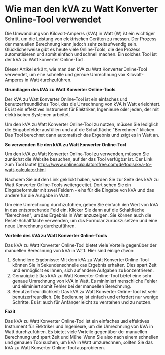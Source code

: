 Wie man den kVA zu Watt Konverter Online-Tool verwendet
=======================================================

Die Umwandlung von Kilovolt-Amperes (kVA) in Watt (W) ist ein wichtiger Schritt, um die Leistung von elektrischen Geräten zu messen. Der Prozess der manuellen Berechnung kann jedoch sehr zeitaufwendig sein. Glücklicherweise gibt es heute viele Online-Tools, die den Prozess automatisieren und somit einfach und schnell machen. Ein solches Tool ist der kVA zu Watt Konverter Online-Tool.

Dieser Artikel erklärt, wie man den kVA zu Watt Konverter Online-Tool verwendet, um eine schnelle und genaue Umrechnung von Kilovolt-Amperes in Watt durchzuführen.

**Grundlagen des kVA zu Watt Konverter Online-Tools**

Der kVA zu Watt Konverter Online-Tool ist ein einfaches und benutzerfreundliches Tool, das die Umrechnung von kVA in Watt erleichtert. Es ist ein effektives Instrument für Elektriker, Ingenieure oder jeden, der mit elektrischen Systemen arbeitet.

Um den kVA zu Watt Konverter Online-Tool zu nutzen, müssen Sie lediglich die Eingabefelder ausfüllen und auf die Schaltfläche "Berechnen" klicken. Das Tool berechnet dann automatisch das Ergebnis und zeigt es in Watt an.

**So verwenden Sie den kVA zu Watt Konverter Online-Tool**

Um den kVA zu Watt Konverter Online-Tool zu verwenden, müssen Sie zunächst die Website besuchen, auf der das Tool verfügbar ist. Der Link zum Tool lautet <https://www.onlinecalculatorsfree.com/de/tools/kva-to-watt-calculator.html>

Nachdem Sie auf den Link geklickt haben, werden Sie zur Seite des kVA zu Watt Konverter Online-Tools weitergeleitet. Dort sehen Sie ein Eingabeformular mit zwei Feldern - eins für die Eingabe von kVA und das andere für die Ausgabe in Watt.

Um eine Umrechnung durchzuführen, geben Sie einfach den Wert von kVA in das entsprechende Feld ein. Klicken Sie dann auf die Schaltfläche "Berechnen", um das Ergebnis in Watt anzuzeigen. Sie können auch die Reset-Schaltfläche verwenden, um das Formular zurückzusetzen und eine neue Umrechnung durchzuführen.

**Vorteile des kVA zu Watt Konverter Online-Tools**

Das kVA zu Watt Konverter Online-Tool bietet viele Vorteile gegenüber der manuellen Berechnung von kVA in Watt. Hier sind einige davon:

1. Schnellere Ergebnisse: Mit dem kVA zu Watt Konverter Online-Tool können Sie in Sekundenschnelle das Ergebnis erhalten. Dies spart Zeit und ermöglicht es Ihnen, sich auf andere Aufgaben zu konzentrieren.
2. Genauigkeit: Das kVA zu Watt Konverter Online-Tool bietet eine sehr genaue Umrechnung von kVA in Watt. Es minimiert menschliche Fehler und eliminiert somit Fehler bei der manuellen Berechnung.
3. Benutzerfreundlichkeit: Das kVA zu Watt Konverter Online-Tool ist sehr benutzerfreundlich. Die Bedienung ist einfach und erfordert nur wenige Schritte. Es ist auch für Anfänger leicht zu verstehen und zu nutzen.

**Fazit**

Das kVA zu Watt Konverter Online-Tool ist ein einfaches und effektives Instrument für Elektriker und Ingenieure, um die Umrechnung von kVA in Watt durchzuführen. Es bietet viele Vorteile gegenüber der manuellen Berechnung und spart Zeit und Mühe. Wenn Sie also nach einem schnellen und genauen Tool suchen, um kVA in Watt umzurechnen, sollten Sie das kVA zu Watt Konverter Online-Tool ausprobieren.